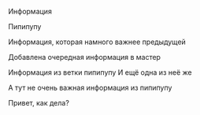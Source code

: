 Информация

Пипипупу

Информация, которая намного важнее предыдущей


Добавлена очередная информация в мастер

Информация из ветки пипипупу
И ещё одна из неё же

А тут не очень важная информация из пипипупу


Привет, как дела?
